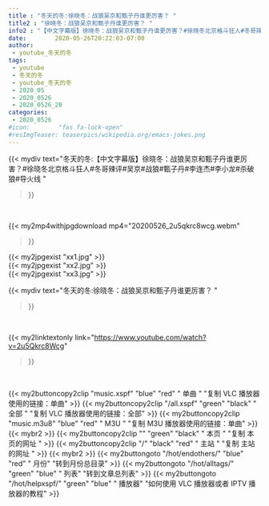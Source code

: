 ```yaml
---
title : "冬天的冬:徐晓冬：战狼吴京和甄子丹谁更厉害？ "
title2 : "徐晓冬：战狼吴京和甄子丹谁更厉害？ "
info2 : "【中文字幕版】徐晓冬：战狼吴京和甄子丹谁更厉害？#徐晓冬北京格斗狂人#冬哥辣评#吴京#战狼#甄子丹#李连杰#李小龙#杀破狼#导火线 "
date:        2020-05-26T20:22:03-07:00
author:
 - youtube_冬天的冬
tags:
 - youtube
 - 冬天的冬
 - youtube_冬天的冬
 - 2020_05
 - 2020_0526
 - 2020_0526_20
categories:
 - 2020_0526
#icon:        "fas fa-lock-open"
#resImgTeaser: teaserpics/wikipedia.org/emacs-jokes.png
---
```


{{< mydiv text="冬天的冬:【中文字幕版】徐晓冬：战狼吴京和甄子丹谁更厉害？#徐晓冬北京格斗狂人#冬哥辣评#吴京#战狼#甄子丹#李连杰#李小龙#杀破狼#导火线 "
>}}
<br>


{{< my2mp4withjpgdownload mp4="20200526_2u5qkrc8wcg.webm"
>}}

{{< my2jpgexist "xx1.jpg" >}}<br>
{{< my2jpgexist "xx2.jpg" >}}<br>
{{< my2jpgexist "xx3.jpg" >}}<br>



{{< mydiv text="冬天的冬:徐晓冬：战狼吴京和甄子丹谁更厉害？ "
>}}
<br>

{{< my2linktextonly link="https://www.youtube.com/watch?v=2u5Qkrc8Wcg"
>}}


<br>

{{< my2buttoncopy2clip "music.xspf"        "blue"   "red"    " 单曲 "  "复制 VLC 播放器使用的链接：单曲" >}} {{< my2buttoncopy2clip "/all.xspf"         "green"  "black"  " 全部 "  "复制 VLC 播放器使用的链接：全部" >}} {{< my2buttoncopy2clip "music.m3u8"        "blue"   "red"    " M3U  "    "复制 M3U 播放器使用的链接：单曲" >}} {{< mybr2 >}} {{< my2buttoncopy2clip ""                  "green"  "black"  " 本页 "    "复制 本页的网址 " >}} {{< my2buttoncopy2clip "/"                 "black"  "red"    " 主站 "    "复制 主站的网址 " >}} {{< mybr2 >}} {{< my2buttongoto      "/hot/endothers/"   "blue"   "red"    " 月份"   "转到月份总目录" >}} {{< my2buttongoto      "/hot/alltags/"     "green"  "blue"   " 列表"   "转到文章总列表" >}} {{< my2buttongoto      "/hot/helpxspf/"    "green"  "blue"   " 播放器" "如何使用 VLC 播放器或者 IPTV 播放器的教程" >}} 
